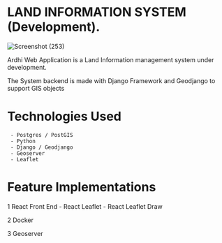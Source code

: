 # LAND INFORMATION SYSTEM (Development).
![Screenshot (253)](https://user-images.githubusercontent.com/43718849/196530392-bb1eebec-3788-4572-809f-a9b634921887.png)




Ardhi Web Application is a Land Information management system under development.


The System backend is made with Django Framework and Geodjango to support GIS objects 


# Technologies Used
	 - Postgres / PostGIS
	 - Python
	 - Django / Geodjango
	 - Geoserver 
	 - Leaflet
  
  
# Feature Implementations
1 React Front End 
	  - React Leaflet
	  - React Leaflet Draw

2 Docker

3 Geoserver
